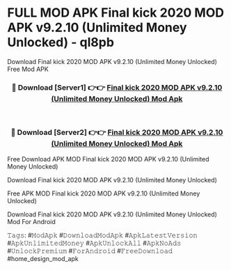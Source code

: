 # FULL MOD APK Final kick 2020 MOD APK v9.2.10 (Unlimited Money Unlocked) - ql8pb
Download Final kick 2020 MOD APK v9.2.10 (Unlimited Money Unlocked) Free Mod APK

<div align="center">
<h3>🔴 Download [Server1] 👉👉 <a href="https://apk-comot.site?title=Final_kick_2020_MOD_APK_v9.2.10_(Unlimited_Money_Unlocked)">Final kick 2020 MOD APK v9.2.10 (Unlimited Money Unlocked) Mod Apk</a></h3><br>

<h3>🔴 Download [Server2] 👉👉 <a href="https://apk-comot.site?title=Final_kick_2020_MOD_APK_v9.2.10_(Unlimited_Money_Unlocked)">Final kick 2020 MOD APK v9.2.10 (Unlimited Money Unlocked) Mod Apk</a></h3>
</div>


Free Download APK MOD Final kick 2020 MOD APK v9.2.10 (Unlimited Money Unlocked)

Download Final kick 2020 MOD APK v9.2.10 (Unlimited Money Unlocked) 

Free APK MOD Final kick 2020 MOD APK v9.2.10 (Unlimited Money Unlocked) 

Download Final kick 2020 MOD APK v9.2.10 (Unlimited Money Unlocked) Mod For Android

𝚃𝚊𝚐𝚜: #𝙼𝚘𝚍𝙰𝚙𝚔 #𝙳𝚘𝚠𝚗𝚕𝚘𝚊𝚍𝙼𝚘𝚍𝙰𝚙𝚔 #𝙰𝚙𝚔𝙻𝚊𝚝𝚎𝚜𝚝𝚅𝚎𝚛𝚜𝚒𝚘𝚗 #𝙰𝚙𝚔𝚄𝚗𝚕𝚒𝚖𝚒𝚝𝚎𝚍𝙼𝚘𝚗𝚎𝚢 #𝙰𝚙𝚔𝚄𝚗𝚕𝚘𝚌𝚔𝙰𝚕𝚕 #𝙰𝚙𝚔𝙽𝚘𝙰𝚍𝚜 #𝚄𝚗𝚕𝚘𝚌𝚔𝙿𝚛𝚎𝚖𝚒𝚞𝚖 #𝙵𝚘𝚛𝙰𝚗𝚍𝚛𝚘𝚒𝚍 #𝙵𝚛𝚎𝚎𝙳𝚘𝚠𝚗𝚕𝚘𝚊𝚍 #home_design_mod_apk